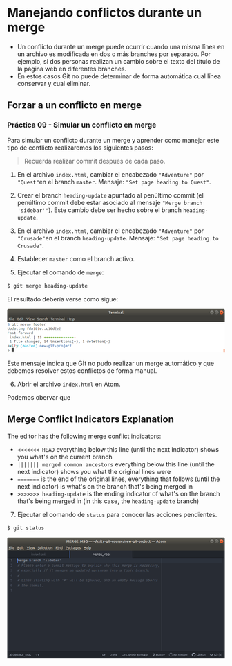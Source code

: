 # Manejando conflictos durante un merge

 - Un conflicto durante un merge puede ocurrir cuando una misma línea en un archivo es modificada en dos o más branches por separado. Por ejemplo, si dos personas realizan un cambio sobre el texto del título de la página web en diferentes branches.
 - En estos casos Git no puede determinar de forma automática cual línea conservar y cual eliminar.

## Forzar a un conflicto en merge

### Práctica 09 - Simular un conflicto en merge

Para simular un conflicto durante un merge y aprender como manejar este tipo de conflicto realizaremos los siguientes pasos:

> Recuerda realizar commit despues de cada paso.

 1. En el archivo `index.html`, cambiar el encabezado `"Adventure"` por `"Quest"`en el branch `master`. Mensaje: `"Set page heading to Quest"`.

 2. Crear el branch `heading-update` apuntado al penúltimo commit (el penúltimo commit debe estar asociado al mensaje `"Merge branch 'sidebar'"`). Este cambio debe ser hecho sobre el branch `heading-update`. 

 3. En el archivo `index.html`, cambiar el encabezado `"Adventure"` por `"Crusade"`en el branch `heading-update`. Mensaje: `"Set page heading to Crusade"`.

 4. Establecer `master` como el branch activo.
 5. Ejecutar el comando de `merge`:

```bash
$ git merge heading-update
```

El resultado debería verse como sigue:

![img_09_git_merge_01](images/img_08_git_merge_01.png)

Este mensaje indica que GIt no pudo realizar un merge automático y que debemos resolver estos conflictos de forma manual.

 6. Abrir el archivo `index.html` en Atom.

Podemos obervar que 


## Merge Conflict Indicators Explanation

The editor has the following merge conflict indicators:

-   `<<<<<<< HEAD` everything below this line (until the next indicator) shows you what's on the current branch
-   `||||||| merged common ancestors` everything below this line (until the next indicator) shows you what the original lines were
-   `=======` is the end of the original lines, everything that follows (until the next indicator) is what's on the branch that's being merged in
-   `>>>>>>> heading-update` is the ending indicator of what's on the branch that's being merged in (in this case, the `heading-update` branch)


 7. Ejecutar el comando de `status` para conocer las acciones pendientes.

```bash
$ git status
```

![img_09_git_merge_02](images/img_08_git_merge_02.png)


<!--stackedit_data:
eyJoaXN0b3J5IjpbLTE0NTE1NTg4NjYsLTY4MTY0NDk3MiwxNz
c4NzQyOTkxLC0zODAwNTM0MzVdfQ==
-->